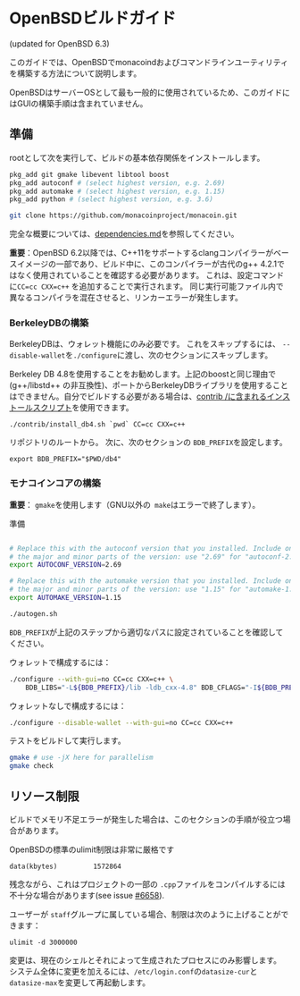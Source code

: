 OpenBSDビルドガイド
======================
(updated for OpenBSD 6.3)

このガイドでは、OpenBSDでmonacoindおよびコマンドラインユーティリティを構築する方法について説明します。

OpenBSDはサーバーOSとして最も一般的に使用されているため、このガイドにはGUIの構築手順は含まれていません。

準備
-------------

rootとして次を実行して、ビルドの基本依存関係をインストールします。

```bash
pkg_add git gmake libevent libtool boost
pkg_add autoconf # (select highest version, e.g. 2.69)
pkg_add automake # (select highest version, e.g. 1.15)
pkg_add python # (select highest version, e.g. 3.6)

git clone https://github.com/monacoinproject/monacoin.git
```

完全な概要については、[dependencies.md](dependencies.md)を参照してください。


**重要**：OpenBSD 6.2以降では、C++11をサポートするclangコンパイラーがベースイメージの一部であり、ビルド中に、このコンパイラーが古代のg++ 4.2.1ではなく使用されていることを確認する必要があります。 これは、設定コマンドに`CC=cc CXX=c++` を追加することで実行されます。 同じ実行可能ファイル内で異なるコンパイラを混在させると、リンカーエラーが発生します。

### BerkeleyDBの構築

BerkeleyDBは、ウォレット機能にのみ必要です。
これをスキップするには、 `--disable-wallet`を`./configure`に渡し、次のセクションにスキップします。

Berkeley DB 4.8を使用することをお勧めします。上記のboostと同じ理由で(g++/libstd++ の非互換性)、ポートからBerkeleyDBライブラリを使用することはできません。自分でビルドする必要がある場合は、[contrib /に含まれるインストールスクリプト](/contrib/install_db4.sh)を使用できます。

```shell
./contrib/install_db4.sh `pwd` CC=cc CXX=c++
```
リポジトリのルートから。 次に、次のセクションの `BDB_PREFIX`を設定します。

```shell
export BDB_PREFIX="$PWD/db4"
```

### モナコインコアの構築

**重要**： `gmake`を使用します（GNU以外の` make`はエラーで終了します）。

準備
```bash

# Replace this with the autoconf version that you installed. Include only
# the major and minor parts of the version: use "2.69" for "autoconf-2.69p2".
export AUTOCONF_VERSION=2.69

# Replace this with the automake version that you installed. Include only
# the major and minor parts of the version: use "1.15" for "automake-1.15.1".
export AUTOMAKE_VERSION=1.15

./autogen.sh
```
`BDB_PREFIX`が上記のステップから適切なパスに設定されていることを確認してください。

ウォレットで構成するには：
```bash
./configure --with-gui=no CC=cc CXX=c++ \
    BDB_LIBS="-L${BDB_PREFIX}/lib -ldb_cxx-4.8" BDB_CFLAGS="-I${BDB_PREFIX}/include"
```

ウォレットなしで構成するには：
```bash
./configure --disable-wallet --with-gui=no CC=cc CXX=c++
```

テストをビルドして実行します。
```bash
gmake # use -jX here for parallelism
gmake check
```

リソース制限
-------------------

ビルドでメモリ不足エラーが発生した場合は、このセクションの手順が役立つ場合があります。

OpenBSDの標準のulimit制限は非常に厳格です

    data(kbytes)         1572864

残念ながら、これはプロジェクトの一部の `.cpp`ファイルをコンパイルするには不十分な場合があります(see issue [#6658](https://github.com/bitcoin/bitcoin/issues/6658)).

ユーザーが `staff`グループに属している場合、制限は次のように上げることができます：

    ulimit -d 3000000

変更は、現在のシェルとそれによって生成されたプロセスにのみ影響します。
システム全体に変更を加えるには、`/etc/login.conf`の`datasize-cur`と`datasize-max`を変更して再起動します。
